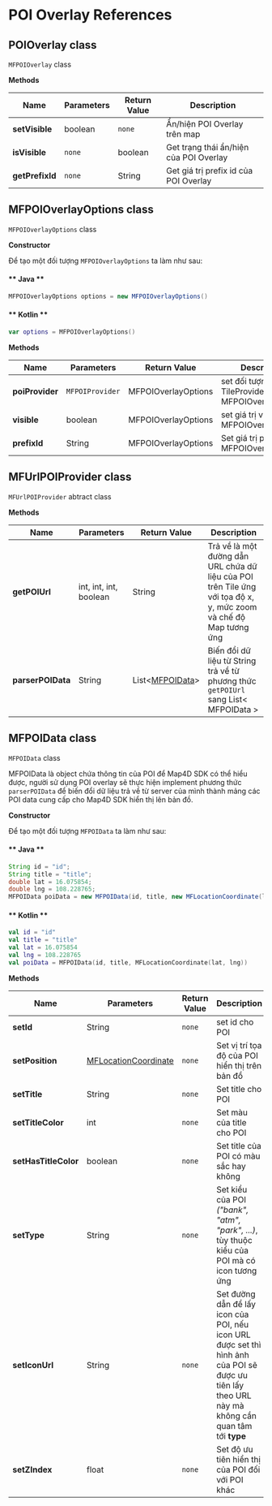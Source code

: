 # POI Overlay References

## POIOverlay class

`MFPOIOverlay` class

**Methods**

| Name           | Parameters                              | Return Value | Description                                                                            |
|----------------|-----------------------------------------|--------------|----------------------------------------------------------------------------------------|
| **setVisible** | boolean                                 | `none`       | Ẩn/hiện POI Overlay trên map                                                           |
| **isVisible**  | `none`                                  | boolean      | Get trạng thái ẩn/hiện của POI Overlay                                                 |
| **getPrefixId**| `none`                                  | String       | Get giá trị prefix id của POI Overlay                                                  |

## MFPOIOverlayOptions class

`MFPOIOverlayOptions` class

**Constructor**

Để tạo một đối tượng `MFPOIOverlayOptions` ta làm như sau:

<!-- tabs:start -->
#### ** Java **

```java
MFPOIOverlayOptions options = new MFPOIOverlayOptions()
```

#### ** Kotlin **

```kotlin
var options = MFPOIOverlayOptions()
```
<!-- tabs:end -->

**Methods**

| Name           | Parameters                              | Return Value | Description                                                                            |
|----------------|-----------------------------------------|--------------|----------------------------------------------------------------------------------------|
| **poiProvider**| `MFPOIProvider`                           | MFPOIOverlayOptions| set đối tượng TileProvider cho MFPOIOverlayOptions                               |
| **visible**    | boolean                                 | MFPOIOverlayOptions| set giá trị visible cho MFPOIOverlayOptions                                      |
| **prefixId**   | String                                  | MFPOIOverlayOptions| Set giá trị prefixId cho MFPOIOverlayOptions                                     |


## MFUrlPOIProvider class

`MFUrlPOIProvider` abtract class

**Methods**

| Name           | Parameters                              | Return Value | Description                                                                            |
|----------------|-----------------------------------------|--------------|----------------------------------------------------------------------------------------|
| **getPOIUrl** | int, int, int, boolean                   | String       | Trả về là một đường dẫn URL chứa dữ liệu của POI trên Tile ứng với tọa độ x, y, mức zoom và chế độ Map tương ứng|
| **parserPOIData**| String                                |List<[MFPOIData](/reference/poi-overlay?id=mfpoidata-class)>| Biến đổi dữ liệu từ String trả về từ phương thức `getPOIUrl` sang List< MFPOIData >     |

## MFPOIData class

`MFPOIData` class

MFPOIData là object chứa thông tin của POI để Map4D SDK có thể hiểu được, người sử dụng POI overlay sẽ thực hiện implement phương thức `parserPOIData` để biến đổi dữ liệu trả về từ server của
mình thành mảng các POI data cung cấp cho Map4D SDK hiển thị lên bản đồ.

**Constructor**

Để tạo một đối tượng `MFPOIData` ta làm như sau:

<!-- tabs:start -->
#### ** Java **

```java
String id = "id";
String title = "title";
double lat = 16.075854;
double lng = 108.228765;
MFPOIData poiData = new MFPOIData(id, title, new MFLocationCoordinate(lat, lng));
```

#### ** Kotlin **

```kotlin
val id = "id"
val title = "title"
val lat = 16.075854
val lng = 108.228765
val poiData = MFPOIData(id, title, MFLocationCoordinate(lat, lng))
```
<!-- tabs:end -->

**Methods**

| Name           | Parameters                              | Return Value | Description                                                                            |
|----------------|-----------------------------------------|--------------|----------------------------------------------------------------------------------------|
| **setId**      | String                                  | `none` | set id cho POI                                                                               |
| **setPosition**| [MFLocationCoordinate](/reference/coordinates?id=mflocationcoordinate) | `none`| Set vị trí tọa độ của POI hiển thị trên bản đồ                 |
| **setTitle**   | String                                  | `none`| Set title cho POI                                                                             |
| **setTitleColor**     | int                              | `none`| Set màu của title cho POI                                                                     |
| **setHasTitleColor**     | boolean                       | `none`| Set title của POI có màu sắc hay không                                                        |
| **setType**    | String                                  | `none`| Set kiểu của POI *("bank", "atm", "park", ...)*, tùy thuộc kiểu của POI mà có icon tương ứng  |
| **setIconUrl** | String                                  | `none`| Set đường dẫn để lấy icon của POI, nếu icon URL được set thì hình ảnh của POI sẽ được ưu tiên lấy theo URL này mà không cần quan tâm tới **type** |
| **setZIndex**  | float                                   | `none`| Set độ ưu tiên hiển thị của POI đối với POI khác                                              |
